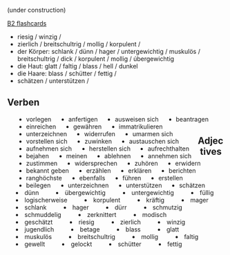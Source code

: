 (under construction)

[B2 flashcards](https://quizlet.com/kr/845071153/b2-flash-cards/?funnelUUID=aa3af2d3-988a-4b7a-8ebe-cbe990c9a420)


- riesig / winzig /
- zierlich / breitschultrig / mollig / korpulent /
- der Körper: schlank / dünn / hager / untergewichtig / muskulös / breitschultrig / dick / korpulent / mollig / úbergewichtig
- die Haut: glatt / faltig / blass / hell / dunkel
- die Haare: blass / schütter / fettig / 
- schätzen / unterstützen /

## Verben

<ul>
<li style="float: left; margin: 0 20px;">vorlegen</li>
<li style="float: left; margin: 0 20px;">anfertigen</li>
<li style="float: left; margin: 0 20px;">ausweisen sich</li>
<li style="float: left; margin: 0 20px;">beantragen</li>
<li style="float: left; margin: 0 20px;">einreichen</li>
<li style="float: left; margin: 0 20px;">gewähren</li>
<li style="float: left; margin: 0 20px;">immatrikulieren</li>
<li style="float: left; margin: 0 20px;">unterzeichnen</li>
<li style="float: left; margin: 0 20px;">widerrufen</li>
<li style="float: left; margin: 0 20px;">umarmen sich</li>
<li style="float: left; margin: 0 20px;">vorstellen sich</li>
<li style="float: left; margin: 0 20px;">zuwinken</li>
<li style="float: left; margin: 0 20px;">austauschen sich</li>
<li style="float: left; margin: 0 20px;">aufnehmen sich</li>
<li style="float: left; margin: 0 20px;">herstellen sich</li>
<li style="float: left; margin: 0 20px;">aufrechthalten</li>
<li style="float: left; margin: 0 20px;">bejahen</li>
<li style="float: left; margin: 0 20px;">meinen</li>
<li style="float: left; margin: 0 20px;">ablehnen</li>
<li style="float: left; margin: 0 20px;">annehmen sich</li>
<li style="float: left; margin: 0 20px;">zustimmen</li>
<li style="float: left; margin: 0 20px;">widersprechen</li>
<li style="float: left; margin: 0 20px;">zuhören</li>
<li style="float: left; margin: 0 20px;">erwidern</li>
<li style="float: left; margin: 0 20px;">bekannt geben</li>
<li style="float: left; margin: 0 20px;">erzählen</li>
<li style="float: left; margin: 0 20px;">erklären</li>
<li style="float: left; margin: 0 20px;">berichten</li>
<li style="float: left; margin: 0 20px;">ranghöchste</li>
<li style="float: left; margin: 0 20px;">ebenfalls</li>
<li style="float: left; margin: 0 20px;">führen</li>
<li style="float: left; margin: 0 20px;">erstellen</li>
<li style="float: left; margin: 0 20px;">beilegen</li>
<li style="float: left; margin: 0 20px;">unterzeichnen</li>
<li style="float: left; margin: 0 20px;">unterstützen</li>
<li style="float: left; margin: 0 20px;">schätzen</li>
</ul>

<br>

## Adjectives

<li style="float: left; margin: 0 20px;">dünn</li>
<li style="float: left; margin: 0 20px;">übergewichtig</li>
<li style="float: left; margin: 0 20px;">untergewichtig</li>
<li style="float: left; margin: 0 20px;">füllig</li>
<li style="float: left; margin: 0 20px;">logischerweise</li>
<li style="float: left; margin: 0 20px;">korpulent</li>
<li style="float: left; margin: 0 20px;">kräftig</li>
<li style="float: left; margin: 0 20px;">mager</li>
<li style="float: left; margin: 0 20px;">schlank</li>
<li style="float: left; margin: 0 20px;">hager</li>
<li style="float: left; margin: 0 20px;">dürr</li>
<li style="float: left; margin: 0 20px;">schmutzig</li>
<li style="float: left; margin: 0 20px;">schmuddelig</li>
<li style="float: left; margin: 0 20px;">zerknittert</li>
<li style="float: left; margin: 0 20px;">modisch</li>
<li style="float: left; margin: 0 20px;">geschätzt</li>
<li style="float: left; margin: 0 20px;">riesig</li>
<li style="float: left; margin: 0 20px;">zierlich</li>
<li style="float: left; margin: 0 20px;">winzig</li>
<li style="float: left; margin: 0 20px;">jugendlich</li>
<li style="float: left; margin: 0 20px;">betage</li>
<li style="float: left; margin: 0 20px;">blass</li>
<li style="float: left; margin: 0 20px;">glatt</li>
<li style="float: left; margin: 0 20px;">muskulös</li>
<li style="float: left; margin: 0 20px;">breitschultrig</li>
<li style="float: left; margin: 0 20px;">mollig</li>
<li style="float: left; margin: 0 20px;">faltig</li>
<li style="float: left; margin: 0 20px;">gewellt</li>
<li style="float: left; margin: 0 20px;">gelockt</li>
<li style="float: left; margin: 0 20px;">schütter</li>
<li style="float: left; margin: 0 20px;">fettig</li>
